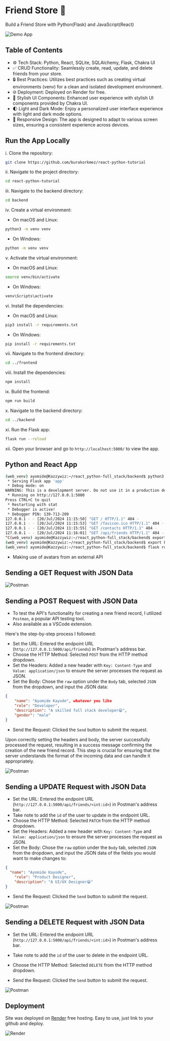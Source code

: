 # Friend Store 🚀

Build a Friend Store with Python(Flask) and JavaScript(React)

![Demo App](./imgs/react_python-full_stack.png)

## Table of Contents

- ⚙️ Tech Stack: Python, React, SQLite, SQLAlchemy, Flask, Chakra UI
- ✅ CRUD Functionality: Seamlessly create, read, update, and delete friends from your store.
- 🔒 Best Practices: Utilizes best practices such as creating virtual environments (venv) for a clean and isolated development environment.
- 🌐 Deployment: Deployed on Render for free.
- 🎨 Stylish UI Components: Enhanced user experience with stylish UI components provided by Chakra UI.
- 🌓 Light and Dark Mode: Enjoy a personalized user interface experience with light and dark mode options.
- 📱 Responsive Design: The app is designed to adapt to various screen sizes, ensuring a consistent experience across devices.

## Run the App Locally

i. Clone the repository:

```bash
git clone https://github.com/burakorkmez/react-python-tutorial
```

ii. Navigate to the project directory:

```bash
cd react-python-tutorial
```

iii. Navigate to the backend directory:

```bash
cd backend
```

iv. Create a virtual environment:

- On macOS and Linux:

```bash
python3 -m venv venv
```

- On Windows:

```bash
python -m venv venv
```

v. Activate the virtual environment:

- On macOS and Linux:

```bash
source venv/bin/activate
```

- On Windows:

```bash
venv\Scripts\activate
```

vi. Install the dependencies:

- On macOS and Linux:

```bash
pip3 install -r requirements.txt
```

- On Windows:

```bash
pip install -r requirements.txt
```

vii. Navigate to the frontend directory:

```bash
cd ../frontend
```

viii. Install the dependencies:

```bash
npm install
```

ix. Build the frontend:

```bash
npm run build
```

x. Navigate to the backend directory:

```bash
cd ../backend
```

xi. Run the Flask app:

```bash
flask run --reload
```

xii. Open your browser and go to `http://localhost:5000/` to view the app.

<!-- xiii. Don't forget to Like && Subscribe 🚀 -->

## Python and React App

```bash
(web_venv) ayomide@Kazzywiz:~/react_python-full_stack/backend$ python3 app.py
 * Serving Flask app 'app'
 * Debug mode: on
WARNING: This is a development server. Do not use it in a production deployment. Use a production WSGI server instead.
 * Running on http://127.0.0.1:5000
Press CTRL+C to quit
 * Restarting with stat
 * Debugger is active!
 * Debugger PIN: 139-713-209
127.0.0.1 - - [20/Jul/2024 11:15:50] "GET / HTTP/1.1" 404 -
127.0.0.1 - - [20/Jul/2024 11:15:53] "GET /favicon.ico HTTP/1.1" 404 -
127.0.0.1 - - [20/Jul/2024 11:15:55] "GET /contacts HTTP/1.1" 404 -
127.0.0.1 - - [20/Jul/2024 11:16:01] "GET /api/friends HTTP/1.1" 404 -
^C(web_venv) ayomide@Kazzywiz:~/react_python-full_stack/backend$ export FLASK_APP=app.py
(web_venv) ayomide@Kazzywiz:~/react_python-full_stack/backend$ export FLASK_ENV=development
(web_venv) ayomide@Kazzywiz:~/react_python-full_stack/backend$ flask run --debug
```

- Making use of avatars from an external API

## Sending a GET Request with JSON Data

![Postman](./imgs/postman_get_test.JPG)

## Sending a POST Request with JSON Data

- To test the API's functionality for creating a new friend record, I utilized `Postman`, a popular API testing tool.
- Also available as a VSCode extension.

Here's the step-by-step process I followed:

- Set the URL: Entered the endpoint URL (`http://127.0.0.1:5000/api/friends`) in Postman's address bar.
- Choose the HTTP Method: Selected `POST` from the HTTP method dropdown.
- Set the Headers: Added a new header with `Key: Content-Type` and `Value: application/json` to ensure the server processes the request as JSON.
- Set the Body: Chose the `raw` option under the `Body` tab, selected `JSON` from the dropdown, and input the JSON data:

```json
{
    "name": "Ayomide Kayode", whatever you like
    "role": "Developer",
    "description": "A skilled full stack developer😁",
    "gender": "male"
}
```

- Send the Request: Clicked the `Send` button to submit the request.

Upon correctly setting the headers and body, the server successfully processed the request, resulting in a success message confirming the creation of the new friend record. This step is crucial for ensuring that the server understands the format of the incoming data and can handle it appropriately.

![Postman](./imgs/postman_post_test.JPG)

## Sending a UPDATE Request with JSON Data

- Set the URL: Entered the endpoint URL (`http://127.0.0.1:5000/api/friends/<int:id>`) in Postman's address bar.
- Take note to add the `id` of the user to update in the endpoint URL.
- Choose the HTTP Method: Selected `PATCH` from the HTTP method dropdown.
- Set the Headers: Added a new header with `Key: Content-Type` and `Value: application/json` to ensure the server processes the request as JSON.
- Set the Body: Chose the `raw` option under the `Body` tab, selected `JSON` from the dropdown, and input the JSON data of the fields you would want to make changes to:

```json
{
  "name": "Ayomide Kayode",
    "role": "Product Designer",
    "description": "A UI/UX Designer😁"
}
```

- Send the Request: Clicked the `Send` button to submit the request.

![Postman](./imgs/postman_update_test.JPG)

## Sending a DELETE Request with JSON Data

- Set the URL: Entered the endpoint URL (`http://127.0.0.1:5000/api/friends/<int:id>`) in Postman's address bar.
- Take note to add the `id` of the user to delete in the endpoint URL.
- Choose the HTTP Method: Selected `DELETE` from the HTTP method dropdown.

- Send the Request: Clicked the `Send` button to submit the request.

![Postman](./imgs/postman_delete_test.JPG)

## Deployment

Site was deployed on [Render](https://render.com/) free hosting. Easy to use, just link to your github and deploy.

![Render](./imgs/app_deploy_on_render.png)
